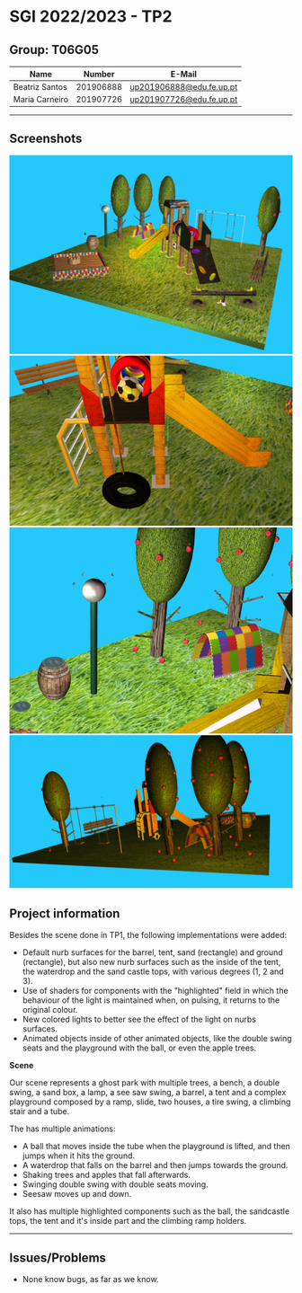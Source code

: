 # SGI 2022/2023 - TP2

## Group: T06G05

| Name             | Number    | E-Mail             |
| ---------------- | --------- | ------------------ |
| Beatriz Santos   | 201906888 | up201906888@edu.fe.up.pt |
| Maria Carneiro   | 201907726 | up201907726@edu.fe.up.pt |

----
## Screenshots
![scene1](scenes/screenshots/scene1.png)
![scene2](scenes/screenshots/scene2.png)
![scene3](scenes/screenshots/scene3.png)
![scene4](scenes/screenshots/scene4.png)

## Project information
Besides the scene done in TP1, the following implementations were added:

- Default nurb surfaces for the barrel, tent, sand (rectangle) and ground (rectangle), but also new nurb surfaces such as the inside of the tent, the waterdrop and the sand castle tops, with various degrees (1, 2 and 3).
- Use of shaders for components with the "highlighted" field in which the behaviour of the light is maintained when, on pulsing, it returns to the original colour.
- New colored lights to better see the effect of the light on nurbs surfaces.
- Animated objects inside of other animated objects, like the double swing seats and the playground with the ball, or even the apple trees.

**Scene**

  Our scene represents a ghost park with multiple trees, a bench, a double swing, a sand box, a lamp, a see saw swing, a barrel, a tent and a complex playground composed by a ramp, slide, two houses, a tire swing, a climbing stair and a tube. 
  
  The has multiple animations:
  * A ball that moves inside the tube when the playground is lifted, and then jumps when it hits the ground.
  * A waterdrop that falls on the barrel and then jumps towards the ground.
  * Shaking trees and apples that fall afterwards.
  * Swinging double swing with double seats moving.
  * Seesaw moves up and down.

  It also has multiple highlighted components such as the ball, the sandcastle tops, the tent and it's inside part and the climbing ramp holders.

----
## Issues/Problems

- None know bugs, as far as we know.
